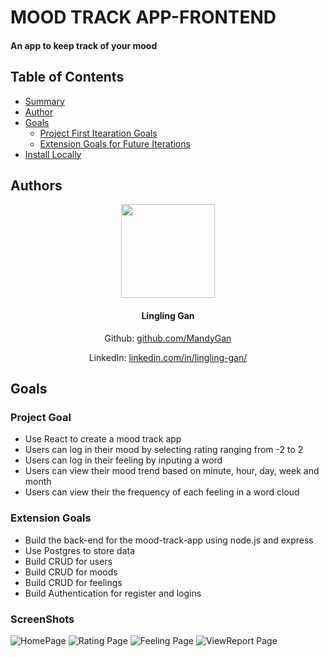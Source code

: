 # MOOD TRACK APP-FRONTEND

#### An app to keep track of your mood

## Table of Contents

- [Summary](#summary)
- [Author](#author)
- [Goals](#goals)
  - [Project First Itearation Goals](#project-first-iteration-goals)
  - [Extension Goals for Future Iterations](#extension-goals-for-future-iterations)
- [Install Locally](#install-locally)

## Authors

<div align="center">

<img src="https://avatars.githubusercontent.com/u/115114235?v=4" width="150px" />

#### Lingling Gan

Github: [github.com/MandyGan](https://github.com/MandyGan)

LinkedIn: [linkedin.com/in/lingling-gan/](https://www.linkedin.com/in/lingling-gan/)

</div>

## Goals

### Project Goal

- Use React to create a mood track app 
- Users can log in their mood by selecting rating ranging from -2 to 2 
- Users can log in their feeling by inputing a word 
- Users can view their mood trend based on minute, hour, day, week and month
- Users can view their the frequency of each feeling in a word cloud 

### Extension Goals 

- Build the back-end for the mood-track-app using node.js and express
- Use Postgres to store data
- Build CRUD for users 
- Build CRUD for moods 
- Build CRUD for feelings 
- Build Authentication for register and logins 

### ScreenShots 

![HomePage](https://github.com/MandyGan/YelpCamp/blob/main/screenshots/HomePage.png?raw=true)
![Rating Page](https://github.com/MandyGan/YelpCamp/blob/main/screenshots/HomePage.png?raw=true)
![Feeling Page](https://github.com/MandyGan/YelpCamp/blob/main/screenshots/HomePage.png?raw=true)
![ViewReport Page](https://github.com/MandyGan/YelpCamp/blob/main/screenshots/HomePage.png?raw=true)





